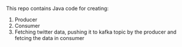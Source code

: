 This repo contains Java code for creating:
  1. Producer
  2. Consumer
  3. Fetching twitter data, pushing it to kafka topic by the producer and fetcing the data in consumer
